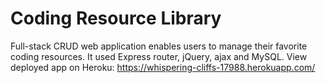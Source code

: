 # Coding Resource Library

Full-stack CRUD web application enables users to manage their favorite coding resources. It used Express router, jQuery, ajax and MySQL. 
View deployed app on Heroku: https://whispering-cliffs-17988.herokuapp.com/
